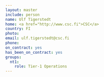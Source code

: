 ```yaml
---
layout: master
include: person
name: Ulf Tigerstedt
home: <a href="http://www.csc.fi">CSC</a>
country: FI
photo:
email: ulf.tigerstedt@csc.fi
phone:
on_contract: yes
has_been_on_contract: yes
groups:
  nt1:
    role: Tier-1 Operations
---
```

